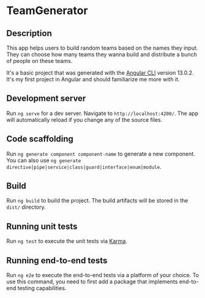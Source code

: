 # TeamGenerator

## Description

This app helps users to build random teams based on the names they input. They can choose how many teams they wanna build and distribute a bunch of people on these teams.

It's a basic project that was generated with the [Angular CLI](https://github.com/angular/angular-cli) version 13.0.2. It's my first project in Angular and should familiarize me more with it.

## Development server

Run `ng serve` for a dev server. Navigate to `http://localhost:4200/`. The app will automatically reload if you change any of the source files.

## Code scaffolding

Run `ng generate component component-name` to generate a new component. You can also use `ng generate directive|pipe|service|class|guard|interface|enum|module`.

## Build

Run `ng build` to build the project. The build artifacts will be stored in the `dist/` directory.

## Running unit tests

Run `ng test` to execute the unit tests via [Karma](https://karma-runner.github.io).

## Running end-to-end tests

Run `ng e2e` to execute the end-to-end tests via a platform of your choice. To use this command, you need to first add a package that implements end-to-end testing capabilities.

